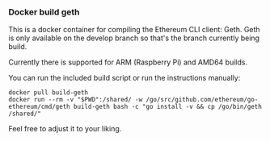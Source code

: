 ### Docker build geth

This is a docker container for compiling the Ethereum CLI client: Geth.
Geth is only available on the develop branch so that's the branch
currently being build.

Currently there is supported for ARM (Raspberry Pi) and AMD64 builds.

You can run the included build script or run the instructions manually:

```
docker pull build-geth
docker run --rm -v "$PWD":/shared/ -w /go/src/github.com/ethereum/go-ethereum/cmd/geth build-geth bash -c "go install -v && cp /go/bin/geth /shared/"
```

Feel free to adjust it to your liking.
